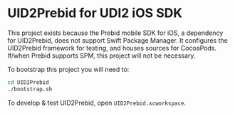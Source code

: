 # UID2Prebid for UDI2 iOS SDK

This project exists because the Prebid mobile SDK for iOS, a dependency for UID2Prebid, does not support Swift Package Manager. It configures the UID2Prebid framework for testing, and houses sources for CocoaPods. If/when Prebid supports SPM, this project will not be necessary.

To bootstrap this project you will need to:

```sh
cd UID2Prebid
./bootstrap.sh
```

To develop & test UID2Prebid, open `UID2Prebid.xcworkspace`.
